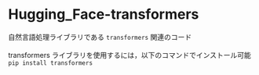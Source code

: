 # Hugging_Face-transformers
自然言語処理ライブラリである ```transformers``` 関連のコード<br>
<br>
transformers ライブラリを使用するには，以下のコマンドでインストール可能<br>
```pip install transformers```
